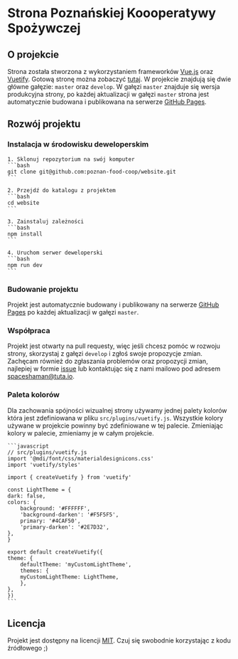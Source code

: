 # Strona Poznańskiej Koooperatywy Spożywczej

## O projekcie

Strona została stworzona z wykorzystaniem frameworków [Vue.js](https://vuejs.org/) oraz [Vuetify](https://vuetifyjs.com/).
Gotową stronę można zobaczyć [tutaj](https://poznan-food-coop.github.io/website/).
W projekcie znajdują się dwie główne gałęzie: `master` oraz `develop`. W gałęzi `master` znajduje się wersja produkcyjna strony, po każdej aktualizacji w gałęzi `master` strona jest automatycznie budowana i publikowana na serwerze [GitHub Pages](https://pages.github.com/).

## Rozwój projektu

### Instalacja w środowisku deweloperskim

    1. Sklonuj repozytorium na swój komputer
    ```bash
    git clone git@github.com:poznan-food-coop/website.git
    ```

    2. Przejdź do katalogu z projektem
    ```bash
    cd website
    ```

    3. Zainstaluj zależności
    ```bash
    npm install
    ```

    4. Uruchom serwer deweloperski
    ```bash
    npm run dev
    ```

### Budowanie projektu

Projekt jest automatycznie budowany i publikowany na serwerze [GitHub Pages](https://pages.github.com/) po każdej aktualizacji w gałęzi `master`.

### Współpraca

Projekt jest otwarty na pull requesty, więc jeśli chcesz pomóc w rozwoju strony, skorzystaj z gałęzi `develop` i zgłoś swoje propozycje zmian.
Zachęcam również do zgłaszania problemów oraz propozycji zmian, najlepiej w formie [issue](https://github.com/poznan-food-coop/website/issues) lub kontaktując się z nami mailowo pod adresem [spaceshaman@tuta.io](mailto:spaceshaman@tuta.io).

### Paleta kolorów

Dla zachowania spójności wizualnej strony używamy jednej palety kolorów która jest zdefiniowana w pliku `src/plugins/vuetify.js`. Wszystkie kolory używane w projekcie powinny być zdefiniowane w tej palecie. Zmieniając kolory w palecie, zmieniamy je w całym projekcie.

    ```javascript
    // src/plugins/vuetify.js
    import '@mdi/font/css/materialdesignicons.css'
    import 'vuetify/styles'

    import { createVuetify } from 'vuetify'

    const LightTheme = {
    dark: false,
    colors: {
        background: '#FFFFFF',
        'background-darken': '#F5F5F5',
        primary: '#4CAF50',
        'primary-darken': '#2E7D32',
    },
    }

    export default createVuetify({
    theme: {
        defaultTheme: 'myCustomLightTheme',
        themes: {
        myCustomLightTheme: LightTheme,
        },
    },
    })
    ```

## Licencja

Projekt jest dostępny na licencji [MIT](LICENSE). Czuj się swobodnie korzystając z kodu źródłowego ;)
